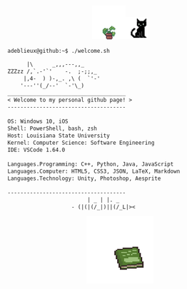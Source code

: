 <div align="center">
    <img src="img/giphy (2).gif" alt="Book" width="75" height="75" /><img src="img/giphy.gif" alt="Book" width="50" height="50" />
</div>

```console
adeblieux@github:~$ ./welcome.sh
```
```
      |\      _,,,---,,_
ZZZzz /,`.-'`'    -.  ;-;;,_
     |,4-  ) )-,_. ,\ (  `'-'
    '---''(_/--'  `-'\_)  
_____________________________________
< Welcome to my personal github page! >
------------------------------------- 

OS: Windows 10, iOS
Shell: PowerShell, bash, zsh
Host: Louisiana State University
Kernel: Computer Science: Software Engineering
IDE: VSCode 1.64.0

Languages.Programming: C++, Python, Java, JavaScript
Languages.Computer: HTML5, CSS3, JSON, LaTeX, Markdown
Languages.Technology: Unity, Photoshop, Aesprite

------------------------------------- 
                         | _ | |. _     
                    - (|(|(/_|)||(/_L|><

```


<div align="center">
    <a href="https://github.com/adeblieux/adeblieux/issues/1">
        <img src="img/giphy (1).gif" alt="Book" width="150" height="150" />
    </a>
</div>
